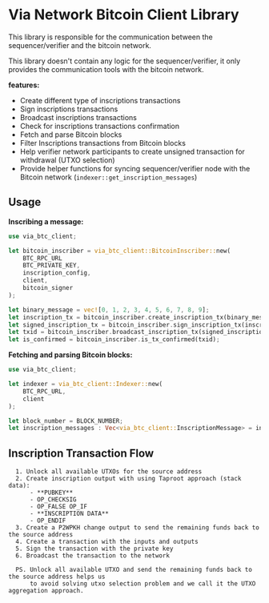 # Via Network Bitcoin Client Library

This library is responsible for the communication between the sequencer/verifier and the bitcoin network.

This library doesn't contain any logic for the sequencer/verifier, it only provides the communication tools with the
bitcoin network.

**features:**

- Create different type of inscriptions transactions
- Sign inscriptions transactions
- Broadcast inscriptions transactions
- Check for inscriptions transactions confirmation
- Fetch and parse Bitcoin blocks
- Filter Inscriptions transactions from Bitcoin blocks
- Help verifier network participants to create unsigned transaction for withdrawal (UTXO selection)
- Provide helper functions for syncing sequencer/verifier node with the Bitcoin network
  (`indexer::get_inscription_messages`)

## Usage

**Inscribing a message:**

```rust
use via_btc_client;

let bitcoin_inscriber = via_btc_client::BitcoinInscriber::new(
    BTC_RPC_URL
    BTC_PRIVATE_KEY,
    inscription_config,
    client,
    bitcoin_signer
);

let binary_message = vec![0, 1, 2, 3, 4, 5, 6, 7, 8, 9];
let inscription_tx = bitcoin_inscriber.create_inscription_tx(binary_message, via_btc_client::InscriptionType::L1BatchCommitment);
let signed_inscription_tx = bitcoin_inscriber.sign_inscription_tx(inscription_tx);
let txid = bitcoin_inscriber.broadcast_inscription_tx(signed_inscription_tx);
let is_confirmed = bitcoin_inscriber.is_tx_confirmed(txid);
```

**Fetching and parsing Bitcoin blocks:**

```rust
use via_btc_client;

let indexer = via_btc_client::Indexer::new(
    BTC_RPC_URL,
    client
);

let block_number = BLOCK_NUMBER;
let inscription_messages : Vec<via_btc_client::InscriptionMessage> = indexer.get_specific_block_inscription_messages(block_number);
```

## Inscription Transaction Flow

```
  1. Unlock all available UTXOs for the source address
  2. Create inscription output with using Taproot approach (stack data):
      - **PUBKEY**
      - OP_CHECKSIG
      - OP_FALSE OP_IF
      - **INSCRIPTION DATA**
      - OP_ENDIF
  3. Create a P2WPKH change output to send the remaining funds back to the source address
  4. Create a transaction with the inputs and outputs
  5. Sign the transaction with the private key
  6. Broadcast the transaction to the network

  PS. Unlock all available UTXO and send the remaining funds back to the source address helps us
      to avoid solving utxo selection problem and we call it the UTXO aggregation approach.
```

